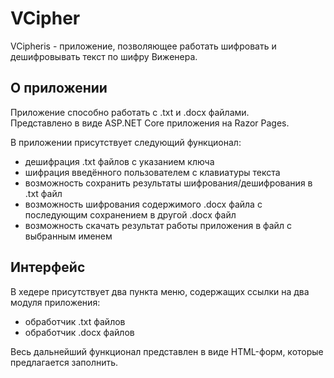 # VCipher

VCipheris - приложение, позволяющее работать шифровать и дешифровывать текст по шифру Виженера.

## О приложении

Приложение способно работать с .txt и .docx файлами.  
Представлено в виде ASP.NET Core приложения на Razor Pages.  

В приложении присутствует следующий функционал:
* дешифрация .txt файлов с указанием ключа
* шифрация введённого пользователем с клавиатуры текста
* возможность сохранить результаты шифрования/дешифрования в .txt файл
* возможность  шифрования содержимого .docx файла с последующим сохранением в другой .docx файл
* возможность скачать результат работы приложения в файл с выбранным именем
## Интерфейс
В хедере присутствует два пункта меню, содержащих ссылки на два модуля приложения:
* обработчик .txt файлов
* обработчик .docx файлов

Весь дальнейший функционал представлен в виде HTML-форм, которые предлагается заполнить.